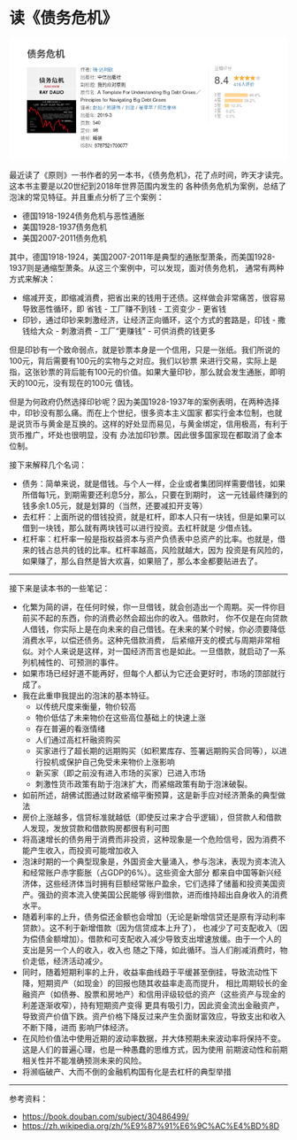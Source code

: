 # 读《债务危机》

![债务危机 豆瓣评分](./img/big_debt_crises.png)

最近读了《原则》一书作者的另一本书，《债务危机》，花了点时间，昨天才读完。这本书主要是以20世纪到2018年世界范围内发生的
各种债务危机为案例，总结了泡沫的常见特征。并且重点分析了三个案例：

- 德国1918-1924债务危机与恶性通胀
- 美国1928-1937债务危机
- 美国2007-2011债务危机

其中，德国1918-1924，美国2007-2011年是典型的通胀型萧条，而美国1928-1937则是通缩型萧条。从这三个案例中，可以发现，面对债务危机，
通常有两种方式来解决：

- 缩减开支，即缩减消费，把省出来的钱用于还债。这样做会非常痛苦，很容易导致恶性循环，即 省钱 - 工厂赚不到钱 - 工资变少 - 更省钱
- 印钞，通过印钞来刺激经济，让经济正向循环，这个方式的套路是，印钱 - 撒钱给大众 - 刺激消费 - 工厂“更赚钱” - 可供消费的钱更多

但是印钞有一个致命弱点，就是钞票本身是一个信用，只是一张纸。我们所说的100元，背后需要有100元的实物与之对应。我们以钞票
来进行交易，实际上是指，这张钞票的背后能有100元的价值。如果大量印钞，那么就会发生通胀，即明天的100元，没有现在的100元
值钱。

但是为何政府仍然选择印钞呢？因为美国1928-1937年的案例表明，在两种选择中，印钞没有那么痛。而在上个世纪，很多资本主义国家
都实行金本位制，也就是说货币与黄金是互换的。这样的好处显而易见，与黄金绑定，信用极高，有利于货币推广，坏处也很明显，没有
办法加印钞票。因此很多国家现在都取消了金本位制。

接下来解释几个名词：

- 债务：简单来说，就是借钱。与个人一样，企业或者集团同样需要借钱，如果所借每1元，到期需要还利息5分，那么，只要在到期时，
这一元钱最终赚到的钱多余1.05元，就是划算的（当然，还要减扣开支等）
- 去杠杆：上面所说的借钱投资，就是杠杆，即本人只有一块钱，但是如果可以借到一块钱，那么就有两块钱可以进行投资。去杠杆就是
少借点钱。
- 杠杆率：杠杆率一般是指权益资本与资产负债表中总资产的比率。也就是，借来的钱占总共的钱的比率。杠杆率越高，风险就越大，因为
投资是有风险的，如果赚了，那么自然是皆大欢喜，如果赔了，那么本金都要贴进去了。

---

接下来是读本书的一些笔记：

- 化繁为简的讲，在任何时候，你一旦借钱，就会创造出一个周期。买一件你目前买不起的东西，你的消费必然会超出你的收入。借款时，
你不仅是在向贷款人借钱，你实际上是在向未来的自己借钱。在未来的某个时候，你必须要降低消费水平，以偿还债务。这种先借款消费，
后紧缩开支的模式与周期非常相似。对个人来说是这样，对一国经济而言也是如此。一旦借款，就启动了一系列机械性的、可预测的事件。
- 如果市场已经好道不能再好，但每个人都认为它还会更好时，市场的顶部就行成了。
- 我在此重申我提出的泡沫的基本特征。
    - 以传统尺度来衡量，物价较高
    - 物价低估了未来物价在这些高位基础上的快速上涨
    - 存在普遍的看涨情绪
    - 人们通过高杠杆融资购买
    - 买家进行了超长期的远期购买（如积累库存、签署远期购买合同等），以进行投机或保护自己免受未来物价上涨影响
    - 新买家（即之前没有进入市场的买家）已进入市场
    - 刺激性货币政策有助于泡沫扩大，而紧缩政策有助于泡沫破裂。
- 如前所述，胡佛试图通过财政紧缩平衡预算，这是新手应对经济萧条的典型做法
- 房价上涨越多，信贷标准就越低（即使反过来才合乎逻辑），但贷款人和借款人发现，发放贷款和借款购房都很有利可图
- 将高速增长的债务用于消费而非投资，这种现象是一个危险信号，因为消费不能产生收入，而投资可能增加收入
- 泡沫时期的一个典型现象是，外国资金大量涌入，参与泡沫，表现为资本流入和经常账户赤字膨胀（占GDP的6%）。这些资金大部分
都来自中国等新兴经济体，这些经济体当时拥有巨额经常账户盈余，它们选择了储蓄和投资美国资产。强劲的资本流入使美国公民能够
得到借款，进而维持超出自身收入的消费水平。
- 随着利率的上升，债务偿还金额也会增加（无论是新增信贷还是原有浮动利率贷款）。这不利于新增借款（因为信贷成本上升了），
也减少了可支配收入（因为偿债金额增加）。借款和可支配收入减少导致支出增速放缓。由于一个人的支出是另一个人的收入，收入也
随之下降，如此循环。当人们削减消费时，物价走低，经济活动减少。
- 同时，随着短期利率的上升，收益率曲线趋于平缓甚至倒挂，导致流动性下降，短期资产（如现金）的回报也随其收益率走高而提升，
相比周期较长的金融资产（如债券、股票和房地产）和信用评级较低的资产（这些资产与现金的利差逐渐收窄），持有短期资产变得
更具有吸引力，因此资金流出金融资产，导致资产价值下跌。资产价格下降反过来产生负面财富效应，导致支出和收入不断下降，进而
影响尸体经济。
- 在风险价值法中使用近期的波动率数据，并大体预期未来波动率将保持不变。这是人们的普遍心理，也是一种愚蠢的思维方式，因为使用
前期波动性和前期相关性并不能准确预测未来的风险。
- 将濒临破产、大而不倒的金融机构国有化是去杠杆的典型举措

---

参考资料：

- https://book.douban.com/subject/30486499/
- https://zh.wikipedia.org/zh/%E9%87%91%E6%9C%AC%E4%BD%8D
